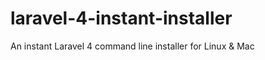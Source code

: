 laravel-4-instant-installer
===========================

An instant Laravel 4 command line installer for Linux &amp; Mac
